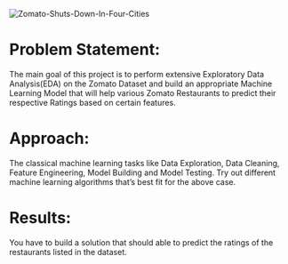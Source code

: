 ![Zomato-Shuts-Down-In-Four-Cities](https://user-images.githubusercontent.com/93856624/148657178-4a1f8304-f81f-4746-ab72-3a7edd41d4d7.png)

# Problem Statement:
The main goal of this project is to perform extensive Exploratory Data Analysis(EDA) on
the Zomato Dataset and build an appropriate Machine Learning Model that will help
various Zomato Restaurants to predict their respective Ratings based on certain
features.

# Approach:
The classical machine learning tasks like Data Exploration, Data Cleaning,
Feature Engineering, Model Building and Model Testing. Try out different machine
learning algorithms that’s best fit for the above case.

# Results:
You have to build a solution that should able to predict the ratings of the
restaurants listed in the dataset.
